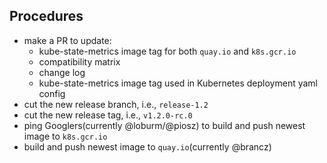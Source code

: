 ## Procedures
* make a PR to update:
  * kube-state-metrics image tag for both `quay.io` and `k8s.gcr.io`
  * compatibility matrix
  * change log
  * kube-state-metrics image tag used in Kubernetes deployment yaml config
* cut the new release branch, i.e., `release-1.2`
* cut the new release tag, i.e., `v1.2.0-rc.0`
* ping Googlers(currently @loburm/@piosz) to build and push newest image to `k8s.gcr.io`
* build and push newest image to `quay.io`(currently @brancz)
